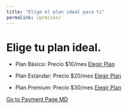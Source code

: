 ```yaml
---
title: "Elige el plan ideal para ti"
permalink: /precios/
---
```


# Elige tu plan ideal.

- Plan Básico: Precio $10/mes
  [Elegir Plan](/checkout?plan=basico)

- Plan Estándar: Precio $20/mes
  [Elegir Plan](/checkout?plan=estandar)

- Plan Premium: Precio $30/mes
  [Elegir Plan](/checkout?plan=premium)


[Go to Payment Page MD](/payment_form/)
